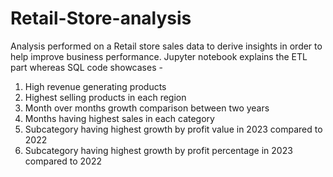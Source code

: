 # Retail-Store-analysis
Analysis performed on a Retail store sales data to derive insights in order to help improve business performance.
Jupyter notebook explains the ETL part whereas SQL code showcases -
1. High revenue generating products
2. Highest selling products in each region
3. Month over months growth comparison between two years
4. Months having highest sales in each category
5. Subcategory having highest growth by profit value in 2023 compared to 2022
6. Subcategory having highest growth by profit percentage in 2023 compared to 2022
